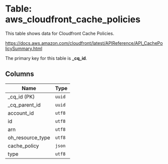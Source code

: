 # Table: aws_cloudfront_cache_policies

This table shows data for Cloudfront Cache Policies.

https://docs.aws.amazon.com/cloudfront/latest/APIReference/API_CachePolicySummary.html

The primary key for this table is **_cq_id**.

## Columns

| Name          | Type          |
| ------------- | ------------- |
|_cq_id (PK)|`uuid`|
|_cq_parent_id|`uuid`|
|account_id|`utf8`|
|id|`utf8`|
|arn|`utf8`|
|oh_resource_type|`utf8`|
|cache_policy|`json`|
|type|`utf8`|